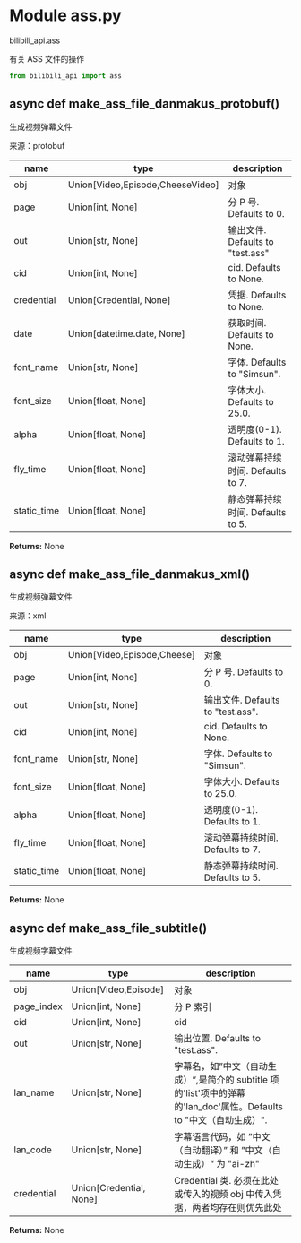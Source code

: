# Module ass.py


bilibili_api.ass

有关 ASS 文件的操作


``` python
from bilibili_api import ass
```

## async def make_ass_file_danmakus_protobuf()

生成视频弹幕文件

来源：protobuf


| name | type | description |
| - | - | - |
| obj | Union[Video,Episode,CheeseVideo] | 对象 |
| page | Union[int, None] | 分 P 号. Defaults to 0. |
| out | Union[str, None] | 输出文件. Defaults to "test.ass" |
| cid | Union[int, None] | cid. Defaults to None. |
| credential | Union[Credential, None] | 凭据. Defaults to None. |
| date | Union[datetime.date, None] | 获取时间. Defaults to None. |
| font_name | Union[str, None] | 字体. Defaults to "Simsun". |
| font_size | Union[float, None] | 字体大小. Defaults to 25.0. |
| alpha | Union[float, None] | 透明度(0-1). Defaults to 1. |
| fly_time | Union[float, None] | 滚动弹幕持续时间. Defaults to 7. |
| static_time | Union[float, None] | 静态弹幕持续时间. Defaults to 5. |

**Returns:** None



## async def make_ass_file_danmakus_xml()

生成视频弹幕文件

来源：xml


| name | type | description |
| - | - | - |
| obj | Union[Video,Episode,Cheese] | 对象 |
| page | Union[int, None] | 分 P 号. Defaults to 0. |
| out | Union[str, None] | 输出文件. Defaults to "test.ass". |
| cid | Union[int, None] | cid. Defaults to None. |
| font_name | Union[str, None] | 字体. Defaults to "Simsun". |
| font_size | Union[float, None] | 字体大小. Defaults to 25.0. |
| alpha | Union[float, None] | 透明度(0-1). Defaults to 1. |
| fly_time | Union[float, None] | 滚动弹幕持续时间. Defaults to 7. |
| static_time | Union[float, None] | 静态弹幕持续时间. Defaults to 5. |

**Returns:** None



## async def make_ass_file_subtitle()

生成视频字幕文件


| name | type | description |
| - | - | - |
| obj | Union[Video,Episode] | 对象 |
| page_index | Union[int, None] | 分 P 索引 |
| cid | Union[int, None] | cid |
| out | Union[str, None] | 输出位置. Defaults to "test.ass". |
| lan_name | Union[str, None] | 字幕名，如”中文（自动生成）“,是简介的 subtitle 项的'list'项中的弹幕的'lan_doc'属性。Defaults to "中文（自动生成）". |
| lan_code | Union[str, None] | 字幕语言代码，如 ”中文（自动翻译）” 和 ”中文（自动生成）“ 为 "ai-zh" |
| credential | Union[Credential, None] | Credential 类. 必须在此处或传入的视频 obj 中传入凭据，两者均存在则优先此处 |

**Returns:** None



